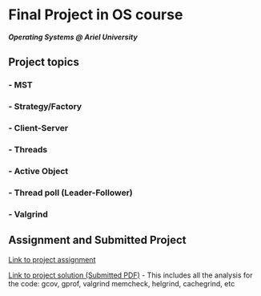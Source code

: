 # Final Project in OS course

***Operating Systems @ Ariel University***

## Project topics
### - MST
### - Strategy/Factory
### - Client-Server
### - Threads
### - Active Object
### - Thread poll (Leader-Follower)
### - Valgrind

## Assignment and Submitted Project

[Link to project assignment](OS_Project_Assignment.pdf)

[Link to project solution (Submitted PDF)](README.md) - This includes all the analysis for the code: gcov, gprof, valgrind memcheck, helgrind, cachegrind, etc
